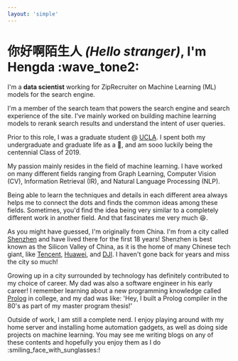 ```yaml
---
layout: 'simple'
---
```


# 你好啊陌生人 *(Hello stranger)*, I'm Hengda :wave_tone2:

I'm a **data scientist** working for ZipRecruiter on Machine Learning (ML) models for the search engine.

I'm a member of the search team that powers the search engine and search experience of the site.
I've mainly worked on building machine learning models to rerank search results and understand the intent of user queries.

Prior to this role, I was a graduate student @ [UCLA](https://www.cs.ucla.edu/).
I spent both my undergraduate and graduate life as a :bear:, and am sooo luckily being the centennial Class of 2019.

My passion mainly resides in the field of machine learning.
I have worked on many different fields ranging from Graph Learning, Computer Vision (CV), Information Retrieval (IR), and Natural Language Processing (NLP).

Being able to learn the techniques and details in each different area always helps me to connect the dots and finds the common ideas among these fields.
Sometimes, you'd find the idea being very similar to a completely different work in another field.
And that fascinates me very much :satisfied:.

As you might have guessed, I'm originally from China.
I'm from a city called [Shenzhen](https://en.wikipedia.org/wiki/Shenzhen) and have lived there for the first 18 years!
Shenzhen is best known as the Silicon Valley of China, as it is the home of many Chinese tech giant, like [Tencent](https://www.tencent.com), [Huawei](https://www.huawei.com), and [DJI](https://www.dji.com).
I haven't gone back for years and miss the city so much!

Growing up in a city surrounded by technology has definitely contributed to my choice of career.
My dad was also a software engineer in his early career!
I remember learning about a new programming knowledge called [Prolog](https://en.wikipedia.org/wiki/Prolog) in college, and my dad was like: 'Hey, I built a Prolog compiler in the 80's as part of my master program thesis!'

Outside of work, I am still a complete nerd.
I enjoy playing around with my home server and installing home automation gadgets, as well as doing side projects on machine learning.
You may see me writing blogs on any of these contents and hopefully you enjoy them as I do :smiling_face_with_sunglasses:!
